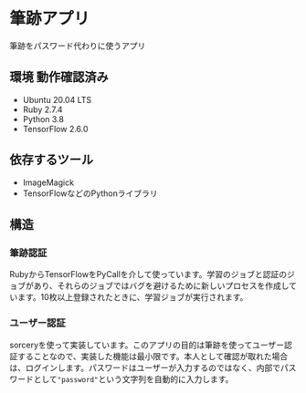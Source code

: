# 筆跡アプリ
筆跡をパスワード代わりに使うアプリ

## 環境 動作確認済み
 - Ubuntu 20.04 LTS
 - Ruby 2.7.4
 - Python 3.8
 - TensorFlow 2.6.0

## 依存するツール
 - ImageMagick
 - TensorFlowなどのPythonライブラリ

## 構造
### 筆跡認証
RubyからTensorFlowをPyCallを介して使っています。学習のジョブと認証のジョブがあり、それらのジョブではバグを避けるために新しいプロセスを作成しています。10枚以上登録されたときに、学習ジョブが実行されます。

### ユーザー認証
sorceryを使って実装しています。このアプリの目的は筆跡を使ってユーザー認証することなので、実装した機能は最小限です。本人として確認が取れた場合は、ログインします。パスワードはユーザーが入力するのではなく、内部でパスワードとして`"password"`という文字列を自動的に入力します。
